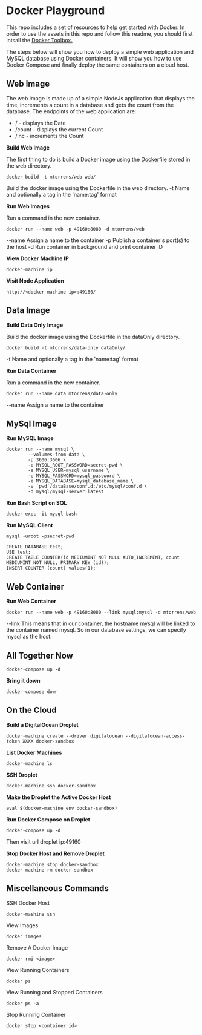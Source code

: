 Docker Playground
=================

This repo includes a set of resources to help get started with Docker.  In order to use the assets in this repo and follow this readme, you should first intsall the [Docker Toolbox.](https://docs.docker.com/mac/step_one/)

The steps below will show you how to deploy a simple web application and MySQL database using Docker containers.  It will show you how to use Docker Compose and finally deploy the same containers on a cloud host. 

Web Image
-------------

The web image is made up of a simple NodeJs application that displays the time, increments a count in a database and gets the count from the database.  The endpoints of the web application are:

- /      - displays the Date
- /count - displays the current Count
- /inc   - increments the Count

**Build Web Image**

The first thing to do is build a Docker image using the [Dockerfile](../web/Dockerfile) stored in the web directory.  

    docker build -t mtorrens/web web/
    
Build the docker image using the Dockerfile in the web directory.
-t Name and optionally a tag in the 'name:tag' format
    
**Run Web Images**

Run a command in the new container.  

    docker run --name web -p 49160:8080 -d mtorrens/web 
  
--name Assign a name to the container
-p Publish a container's port(s) to the host
-d Run container in background and print container ID
    
**View Docker Machine IP**

    docker-machine ip
    
**Visit Node Application**

    http://<docker machine ip>:49160/

Data Image
--------------
    
**Build Data Only Image**

Build the docker image using the Dockerfile in the dataOnly directory.

    docker build -t mtorrens/data-only dataOnly/    

-t Name and optionally a tag in the 'name:tag' format
    
**Run Data Container**

Run a command in the new container. 

    docker run --name data mtorrens/data-only
        
--name Assign a name to the container
    
    
MySql Image
---------------
    
**Run MySQL Image**

    docker run --name mysql \
            --volumes-from data \
            -p 3606:3606 \
            -e MYSQL_ROOT_PASSWORD=secret-pwd \
            -e MYSQL_USER=mysql_username \
            -e MYSQL_PASSWORD=mysql_password \
            -e MYSQL_DATABASE=mysql_database_name \
            -v `pwd`/dataBase/conf.d:/etc/mysql/conf.d \
            -d mysql/mysql-server:latest
            
**Run Bash Script on SQL**

    docker exec -it mysql bash
    
**Run MySQL Client**

    mysql -uroot -psecret-pwd
    
    CREATE DATABASE test;
    USE test;
    CREATE TABLE COUNTER(id MEDIUMINT NOT NULL AUTO_INCREMENT, count MEDIUMINT NOT NULL, PRIMARY KEY (id));
    INSERT COUNTER (count) values(1); 
    
Web Container
--------------

**Run Web Container** 

    docker run --name web -p 49160:8080 --link mysql:mysql -d mtorrens/web 
    
--link This means that in our container, the hostname mysql will be linked to the container named mysql. So in our database settings, we can specify mysql as the host.
 
All Together Now
----------------

    docker-compose up -d
    
**Bring it down**

    docker-compose down
    
On the Cloud
------------

**Build a DigitalOcean Droplet**

    docker-machine create --driver digitalocean --digitalocean-access-token XXXX docker-sandbox
    
  
**List Docker Machines**

    docker-machine ls    

**SSH Droplet**

    docker-machine ssh docker-sandbox
    
**Make the Droplet the Active Docker Host**

    eval $(docker-machine env docker-sandbox)

**Run Docker Compose on Droplet**

    docker-compose up -d
    
Then visit url droplet ip:49160

**Stop Docker Host and Remove Droplet**

    docker-machine stop docker-sandbox
    docker-machine rm docker-sandbox
    
Miscellaneous Commands
----------------------    
    
SSH Docker Host
    
    docker-mashine ssh    
    
View Images

    docker images

Remove A Docker Image

    docker rmi <image>
    
View Running Containers

    docker ps
    
View Running and Stopped Containers

    docker ps -a
    
Stop Running Container

    docker stop <container id>   
